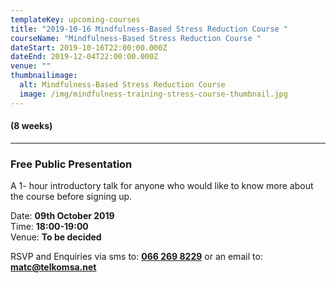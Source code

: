 ```yaml
---
templateKey: upcoming-courses
title: "2019-10-16 Mindfulness-Based Stress Reduction Course "
courseName: "Mindfulness-Based Stress Reduction Course "
dateStart: 2019-10-16T22:00:00.000Z
dateEnd: 2019-12-04T22:00:00.000Z
venue: ""
thumbnailimage:
  alt: Mindfulness-Based Stress Reduction Course
  image: /img/mindfulness-training-stress-course-thumbnail.jpg
---
```


#### (8 weeks)

---

### Free Public Presentation

A 1- hour introductory talk for anyone who would like to know more about the course before signing up.

Date: **09th October 2019**  
Time: **18:00-19:00**  
Venue: **To be decided**

RSVP and Enquiries via sms to: **[066 269 8229](tel:+27662698229)** or an email to: **[matc@telkomsa.net](mailto:matc@telkomsa.net)**

